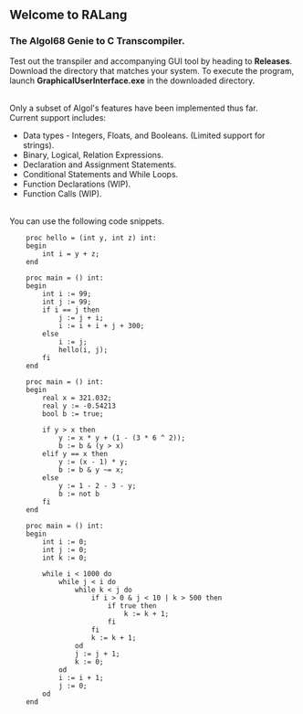 ## Welcome to RALang
### The Algol68 Genie to C Transcompiler.

Test out the transpiler and accompanying GUI tool by heading to **Releases**. Download the directory that matches your system.
To execute the program, launch **GraphicalUserInterface.exe** in the downloaded directory.

\
Only a subset of Algol's features have been implemented thus far.
\
Current support includes:
 - Data types - Integers, Floats, and Booleans. (Limited support for strings).
 - Binary, Logical, Relation Expressions.
 - Declaration and Assignment Statements.
 - Conditional Statements and While Loops.
 - Function Declarations (WIP).
 - Function Calls (WIP).


\
You can use the following code snippets.

```
    proc hello = (int y, int z) int:
    begin
        int i = y + z;
    end
    
    proc main = () int:
    begin
        int i := 99;
        int j := 99;
        if i == j then
            j := j + i;
            i := i + i + j + 300;
        else 
            i := j;
            hello(i, j);
        fi
    end 
```

```
    proc main = () int:
    begin
        real x = 321.032;
        real y := -0.54213
        bool b := true;
    
        if y > x then
            y := x * y + (1 - (3 * 6 ^ 2));
            b := b & (y > x)
        elif y == x then
            y := (x - 1) * y;
            b := b & y ~= x;
        else
            y := 1 - 2 - 3 - y;
            b := not b
        fi
    end
```
```
    proc main = () int:
    begin
        int i := 0;
        int j := 0;
        int k := 0;
    
        while i < 1000 do
            while j < i do
                while k < j do
                    if i > 0 & j < 10 | k > 500 then
                        if true then
                            k := k + 1;
                        fi
                    fi
                    k := k + 1;
                od
                j := j + 1;
                k := 0;
            od
            i := i + 1;
            j := 0;
        od
    end
```